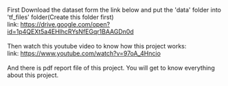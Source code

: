 First Download the dataset form the link below and put the 'data' folder into 'tf_files' folder(Create this folder first)<br>
link: https://drive.google.com/open?id=1p4QEXt5a4EHlhcRYsNfEGqr1BAAGDn0d<br>
<br>
Then watch this youtube video to know how this project works:<br>
link: https://www.youtube.com/watch?v=97oA_4Hncio<br>
<br>
And there is pdf report file of this project. You will get to know everything about this project.
